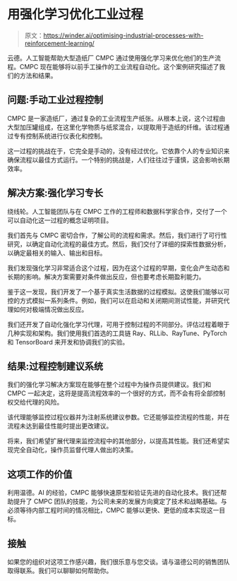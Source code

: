 # 用强化学习优化工业过程

> 原文：<https://winder.ai/optimising-industrial-processes-with-reinforcement-learning/>

云德。人工智能帮助大型造纸厂 CMPC 通过使用强化学习来优化他们的生产流程。CMPC 现在能够将以前手工操作的工业流程自动化。这个案例研究描述了我们的方法和结果。

## 问题:手动工业过程控制

CMPC 是一家造纸厂，通过复杂的工业流程生产纸张。从根本上说，这个过程由大型加压罐组成，在这里化学物质与纸浆混合，以提取用于造纸的纤维。该过程通过专有控制系统进行仪表化和控制。

这一过程的挑战在于，它完全是手动的，没有经过优化。它依靠个人的专业知识来确保流程以最佳方式运行。一个特别的挑战是，人们往往过于谨慎，这会影响长期效率。

## 解决方案:强化学习专长

绕线轮。人工智能团队与在 CMPC 工作的工程师和数据科学家合作，交付了一个可以自动化这一过程的概念证明项目。

我们首先与 CMPC 密切合作，了解公司的流程和需求。然后，我们进行了可行性研究，以确定自动化流程的最佳方式。然后，我们交付了详细的探索性数据分析，以确定最相关的输入、输出和目标。

我们发现强化学习非常适合这个过程，因为在这个过程的早期，变化会产生动态和长期的影响。解决方案需要对条件做出反应，但也要考虑长期盈利能力。

鉴于这一发现，我们开发了一个基于真实生活数据的过程模拟。这使我们能够以可控的方式模拟一系列条件。例如，我们可以在启动和关闭期间测试性能，并研究代理如何对极端情况做出反应。

我们还开发了自动化强化学习代理，可用于控制过程的不同部分。评估过程着眼于几种实现和架构。我们使用我们首选的工具链 Ray、RLLib、RayTune、PyTorch 和 TensorBoard 来开发和协调我们的实验。

## 结果:过程控制建议系统

我们的强化学习解决方案现在能够在整个过程中为操作员提供建议。我们和 CMPC 一起决定，这将是提高流程效率的一个很好的方式，而不会有将全部控制权交给代理的风险。

该代理能够监控过程仪器并为注射系统建议参数。它还能够监控流程的性能，并在流程未达到最佳性能时提出更改建议。

将来，我们希望扩展代理来监控流程中的其他部分，以提高其性能。我们还希望实现完全自动化，操作员监督代理人做出的决策。

## 这项工作的价值

利用温德。AI 的经验，CMPC 能够快速原型和验证先进的自动化技术。我们还帮助提升了 CMPC 团队的技能，为公司未来的发展方向奠定了技术和战略基础。与必须等待内部工程时间的情况相比，CMPC 能够以更快、更低的成本实现这一目标。

## 接触

如果您的组织对这项工作感兴趣，我们很乐意与您交谈。请与温德公司的销售团队取得联系。我们可以聊聊如何帮助你。